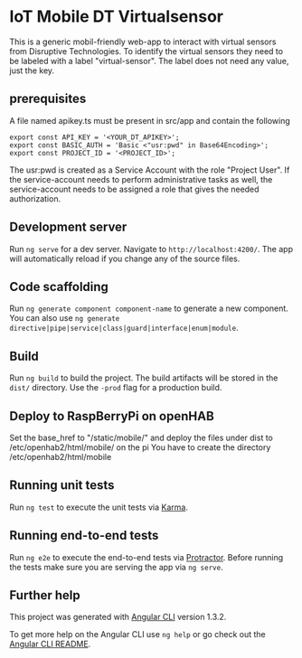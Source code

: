 # IoT Mobile DT Virtualsensor
This is a generic mobil-friendly web-app to interact with virtual sensors from Disruptive Technologies.
To identify the virtual sensors they need to be labeled with a label "virtual-sensor".
The label does not need any value, just the key.


## prerequisites
A file named apikey.ts must be present in src/app and contain the following
```
export const API_KEY = '<YOUR_DT_APIKEY>';
export const BASIC_AUTH = 'Basic <"usr:pwd" in Base64Encoding>';
export const PROJECT_ID = '<PROJECT_ID>';
```
The usr:pwd is created as a Service Account with the role "Project User".
If the service-account needs to perform administrative tasks as well, 
the service-account needs to be assigned a role that gives the needed authorization.


## Development server

Run `ng serve` for a dev server. Navigate to `http://localhost:4200/`. The app will automatically reload if you change any of the source files.

## Code scaffolding

Run `ng generate component component-name` to generate a new component. You can also use `ng generate directive|pipe|service|class|guard|interface|enum|module`.

## Build

Run `ng build` to build the project. The build artifacts will be stored in the `dist/` directory. Use the `-prod` flag for a production build.

## Deploy to RaspBerryPi on openHAB
Set the base_href to "/static/mobile/" and deploy the files under dist to /etc/openhab2/html/mobile/ on the pi
You have to create the directory /etc/openhab2/html/mobile

## Running unit tests

Run `ng test` to execute the unit tests via [Karma](https://karma-runner.github.io).

## Running end-to-end tests

Run `ng e2e` to execute the end-to-end tests via [Protractor](http://www.protractortest.org/).
Before running the tests make sure you are serving the app via `ng serve`.

## Further help
This project was generated with [Angular CLI](https://github.com/angular/angular-cli) version 1.3.2.

To get more help on the Angular CLI use `ng help` or go check out the [Angular CLI README](https://github.com/angular/angular-cli/blob/master/README.md).
